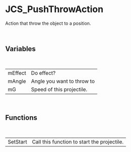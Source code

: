 <!--
   - $File: JCS_PushThrowAction.html $
   - $Date: 2018-10-01 20:43:37 $
   - $Revision: $
   - $Creator: Jen-Chieh Shen $
   - $Notice: See LICENSE.txt for modification and distribution information
   -                   Copyright © 2018 by Shen, Jen-Chieh $
-->


<div id="content-header">
  <h1>JCS_PushThrowAction</h1>
</div>

<p>
  Action that throw the object to a position.
</p>


<br/>
<h2>Variables</h2>
<br/>

<table>
  <tr>
    <td>mEffect</td>
    <td>Do effect?</td>
  </tr>
  <tr>
    <td>mAngle</td>
    <td>Angle you want to throw to</td>
  </tr>
  <tr>
    <td>mG</td>
    <td>Speed of this projectile.</td>
  </tr>
</table>


<br/>
<h2>Functions</h2>
<br/>

<table>
  <tr>
    <td>SetStart</td>
    <td>Call this function to start the projectile.</td>
  </tr>
</table>
